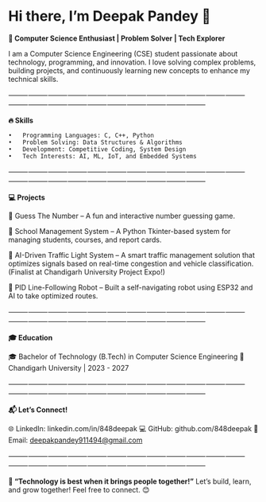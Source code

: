 
# Hi there, I’m Deepak Pandey 👋

**🚀 Computer Science Enthusiast | Problem Solver | Tech Explorer**

I am a Computer Science Engineering (CSE) student passionate about technology, programming, and innovation. 
I love solving complex problems, building projects, and continuously learning new concepts to enhance my technical skills.

⸻⸻⸻⸻⸻⸻⸻⸻⸻⸻⸻⸻⸻⸻⸻⸻⸻⸻⸻⸻⸻⸻

**🔥 Skills**

	•	Programming Languages: C, C++, Python
	•	Problem Solving: Data Structures & Algorithms
	•	Development: Competitive Coding, System Design
	•	Tech Interests: AI, ML, IoT, and Embedded Systems

⸻⸻⸻⸻⸻⸻⸻⸻⸻⸻⸻⸻⸻⸻⸻⸻⸻⸻⸻⸻⸻⸻

**💻 Projects**

🔹 Guess The Number – A fun and interactive number guessing game.

🔹 School Management System – A Python Tkinter-based system for managing students, courses, and report cards.

🔹 AI-Driven Traffic Light System – A smart traffic management solution that optimizes signals 
based on real-time congestion and vehicle classification. (Finalist at Chandigarh University Project Expo!)

🔹 PID Line-Following Robot – Built a self-navigating robot using ESP32 and AI to take optimized routes.


⸻⸻⸻⸻⸻⸻⸻⸻⸻⸻⸻⸻⸻⸻⸻⸻⸻⸻⸻⸻⸻⸻

**🎓 Education**

🎓 Bachelor of Technology (B.Tech) in Computer Science Engineering
📍 Chandigarh University | 2023 - 2027

⸻⸻⸻⸻⸻⸻⸻⸻⸻⸻⸻⸻⸻⸻⸻⸻⸻⸻⸻⸻⸻⸻

**📬 Let’s Connect!**

🌐 LinkedIn: linkedin.com/in/848deepak
💻 GitHub: github.com/848deepak
📩 Email: deepakpandey911494@gmail.com

⸻⸻⸻⸻⸻⸻⸻⸻⸻⸻⸻⸻⸻⸻⸻⸻⸻⸻⸻⸻⸻⸻

**🚀 “Technology is best when it brings people together!”**
Let’s build, learn, and grow together! Feel free to connect. 😊

